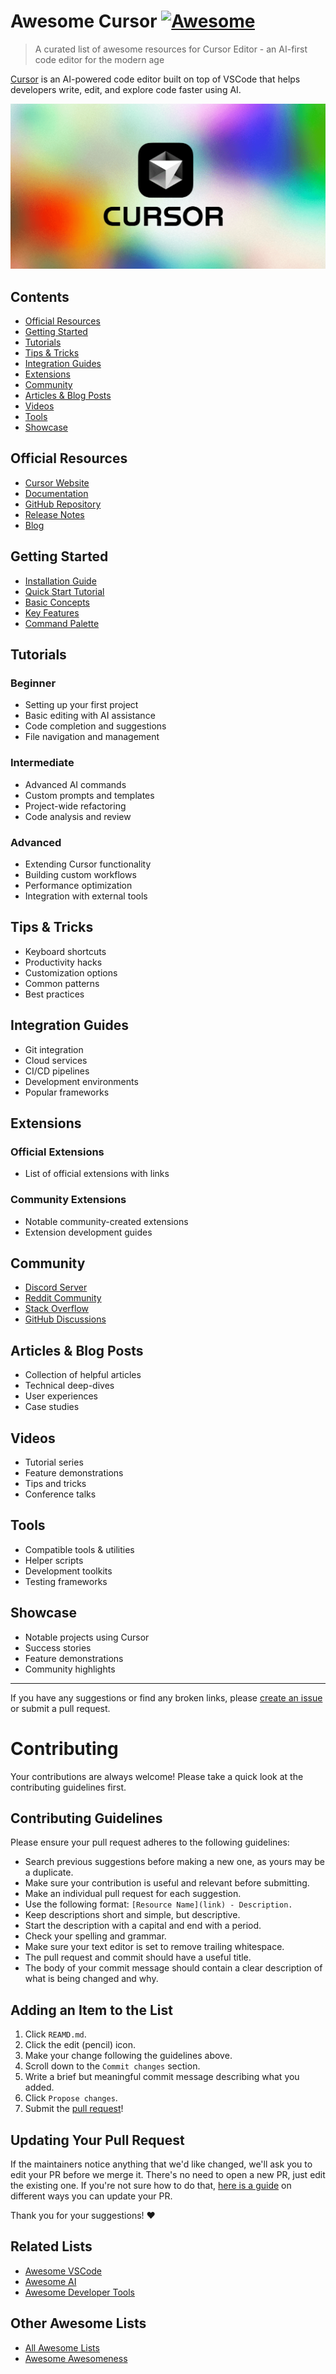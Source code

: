 # Awesome Cursor [![Awesome](https://cdn.rawgit.com/sindresorhus/awesome/d7305f38d29fed78fa85652e3a63e154dd8e8829/media/badge.svg)](https://github.com/netkosolution/awesome-cursor)

> A curated list of awesome resources for Cursor Editor - an AI-first code editor for the modern age

[Cursor](https://cursor.sh) is an AI-powered code editor built on top of VSCode that helps developers write, edit, and explore code faster using AI.

<p align="center" width="500px">
  <a href="https://netko-solution.com" target="_blank">
    <img src="/cursor-ai.png" alt="Awesome Cursor" />
  </a>
</p>

## Contents

- [Official Resources](#official-resources)
- [Getting Started](#getting-started) 
- [Tutorials](#tutorials)
- [Tips & Tricks](#tips--tricks)
- [Integration Guides](#integration-guides)
- [Extensions](#extensions)
- [Community](#community)
- [Articles & Blog Posts](#articles--blog-posts)
- [Videos](#videos)
- [Tools](#tools)
- [Showcase](#showcase)

## Official Resources

- [Cursor Website](https://cursor.sh)
- [Documentation](https://cursor.sh/docs)
- [GitHub Repository](https://github.com/getcursor/cursor)
- [Release Notes](https://cursor.sh/releases)
- [Blog](https://cursor.sh/blog)

## Getting Started

- [Installation Guide](https://cursor.sh/docs/getting-started)
- [Quick Start Tutorial](https://cursor.sh/docs/tutorial)
- [Basic Concepts](https://cursor.sh/docs/concepts)
- [Key Features](https://cursor.sh/docs/features)
- [Command Palette](https://cursor.sh/docs/commands)

## Tutorials

### Beginner
- Setting up your first project
- Basic editing with AI assistance  
- Code completion and suggestions
- File navigation and management

### Intermediate
- Advanced AI commands
- Custom prompts and templates
- Project-wide refactoring
- Code analysis and review

### Advanced  
- Extending Cursor functionality
- Building custom workflows
- Performance optimization
- Integration with external tools

## Tips & Tricks

- Keyboard shortcuts
- Productivity hacks 
- Customization options
- Common patterns
- Best practices

## Integration Guides

- Git integration
- Cloud services
- CI/CD pipelines  
- Development environments
- Popular frameworks

## Extensions

### Official Extensions
- List of official extensions with links

### Community Extensions
- Notable community-created extensions
- Extension development guides

## Community

- [Discord Server](https://discord.gg/cursor)
- [Reddit Community](https://reddit.com/r/cursorsh)
- [Stack Overflow](https://stackoverflow.com/questions/tagged/cursor-editor)
- [GitHub Discussions](https://github.com/getcursor/cursor/discussions)

## Articles & Blog Posts

- Collection of helpful articles
- Technical deep-dives
- User experiences
- Case studies

## Videos

- Tutorial series
- Feature demonstrations  
- Tips and tricks
- Conference talks

## Tools

- Compatible tools & utilities
- Helper scripts
- Development toolkits
- Testing frameworks

## Showcase

- Notable projects using Cursor
- Success stories
- Feature demonstrations
- Community highlights
---

If you have any suggestions or find any broken links, please [create an issue](https://github.com/netkosolution/awesome-cursor/issues) or submit a pull request.

# Contributing

Your contributions are always welcome! Please take a quick look at the contributing guidelines first.

## Contributing Guidelines

Please ensure your pull request adheres to the following guidelines:

- Search previous suggestions before making a new one, as yours may be a duplicate.
- Make sure your contribution is useful and relevant before submitting.
- Make an individual pull request for each suggestion.
- Use the following format: `[Resource Name](link) - Description.`
- Keep descriptions short and simple, but descriptive.
- Start the description with a capital and end with a period.
- Check your spelling and grammar.
- Make sure your text editor is set to remove trailing whitespace.
- The pull request and commit should have a useful title.
- The body of your commit message should contain a clear description of what is being changed and why.

## Adding an Item to the List

1. Click `REAMD.md`.
2. Click the edit (pencil) icon.
3. Make your change following the guidelines above.
4. Scroll down to the `Commit changes` section.
5. Write a brief but meaningful commit message describing what you added.
6. Click `Propose changes`.
7. Submit the [pull request](https://help.github.com/articles/using-pull-requests/)!

## Updating Your Pull Request

If the maintainers notice anything that we'd like changed, we'll ask you to edit your PR before we merge it. There's no need to open a new PR, just edit the existing one. If you're not sure how to do that, [here is a guide](https://github.com/RichardLitt/knowledge/blob/master/github/amending-a-commit-guide.md) on different ways you can update your PR.

Thank you for your suggestions! ❤️

## Related Lists

- [Awesome VSCode](https://github.com/viatsko/awesome-vscode)
- [Awesome AI](https://github.com/owainlewis/awesome-artificial-intelligence)
- [Awesome Developer Tools](https://github.com/collections/devops-tools)

## Other Awesome Lists

- [All Awesome Lists](https://github.com/sindresorhus/awesome)
- [Awesome Awesomeness](https://github.com/bayandin/awesome-awesomeness)
